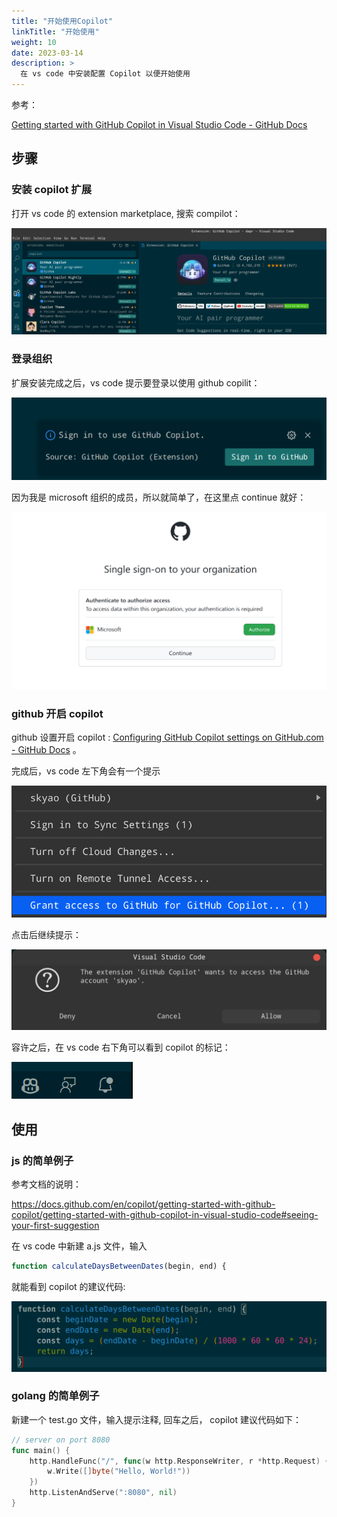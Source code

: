 ```yaml
---
title: "开始使用Copilot"
linkTitle: "开始使用"
weight: 10
date: 2023-03-14
description: >
  在 vs code 中安装配置 Copilot 以便开始使用
---
```




参考：

[Getting started with GitHub Copilot in Visual Studio Code - GitHub Docs](https://docs.github.com/en/copilot/getting-started-with-github-copilot/getting-started-with-github-copilot-in-visual-studio-code)

## 步骤

### 安装 copilot 扩展

打开 vs code 的 extension marketplace, 搜索 compilot：

![Selection_001](images/Selection_001.png)

### 登录组织

扩展安装完成之后，vs code 提示要登录以使用 github copilit：

![Selection_002](images/Selection_002.png)

因为我是 microsoft 组织的成员，所以就简单了，在这里点 continue 就好：

![Selection_003](images/Selection_003.png)

### github 开启 copilot

github 设置开启 copilot : [Configuring GitHub Copilot settings on GitHub.com - GitHub Docs](https://docs.github.com/en/copilot/configuring-github-copilot/configuring-github-copilot-settings-on-githubcom#enabling-or-disabling-duplication-detection)  。

完成后，vs code 左下角会有一个提示

![Menu_001](images/Menu_001.png)

点击后继续提示：

![Visual_Studio_Code_001](images/Visual_Studio_Code_001.png)

容许之后，在 vs code 右下角可以看到 copilot 的标记：

![Selection_004](images/Selection_004.png)

## 使用

### js 的简单例子 

参考文档的说明：

https://docs.github.com/en/copilot/getting-started-with-github-copilot/getting-started-with-github-copilot-in-visual-studio-code#seeing-your-first-suggestion

在 vs code 中新建 a.js 文件，输入 

```javascript
function calculateDaysBetweenDates(begin, end) {
```

就能看到 copilot 的建议代码: 

![Selection_005](images/Selection_005.png)

### golang 的简单例子

新建一个 test.go 文件，输入提示注释, 回车之后， copilot 建议代码如下：

```go
// server on port 8080
func main() {
	http.HandleFunc("/", func(w http.ResponseWriter, r *http.Request) {
		w.Write([]byte("Hello, World!"))
	})
	http.ListenAndServe(":8080", nil)
}
```




